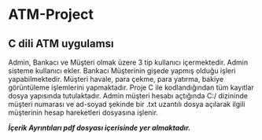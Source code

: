 # ATM-Project
## C dili ATM uygulamsı
Admin, Bankacı ve Müşteri olmak üzere 3 tip kullanıcı içermektedir. Admin sisteme kullanıcı ekler. Bankacı Müşterinin gişede yapmış olduğu
işleri yapabilmektedir. Müşteri havale, para çekme, para yatırma, bakiye görüntüleme işlemlerini yapmaktadır. Proje C ile kodlandığından 
tüm kayıtlar dosya yapısında tutulaktadır. Admin müşteri hesabı açtığında C:/ dizininde müşteri numarası ve ad-soyad şekinde bir .txt
uzantılı dosya açılarak ilgili müşterinin hesap hareketleri dosyasına işlenir.

***İçerik Ayrıntıları pdf dosyası içerisinde yer almaktadır.***
